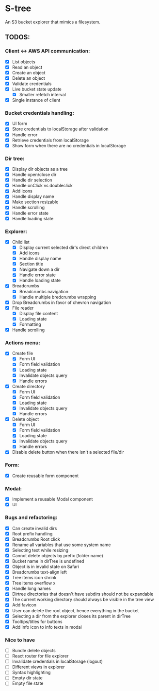 # S-tree

An S3 bucket explorer that mimics a filesystem.

## TODOS:

### Client <-> AWS API communication:

- [x] List objects
- [x] Read an object
- [x] Create an object
- [x] Delete an object
- [x] Validate credentials
- [x] Live bucket state update
    -   [x] Smaller refetch interval 
- [x] Single instance of client

### Bucket credentials handling:

- [x] UI form
- [x] Store credentials to localStorage after validation
- [x] Handle error
- [x] Retrieve credentials from localStorage
- [x] Show form when there are no credentials in localStorage

### Dir tree:

- [x] Display dir objects as a tree
- [x] Handle open/close dir
- [x] Handle dir selection
- [x] Handle onClick vs doubleclick
- [x] Add icons
- [x] Handle display name
- [x] Make section resizable
- [x] Handle scrolling
- [x] Handle error state
- [x] Handle loading state

### Explorer:

- [x] Child list
    - [x] Display current selected dir's direct children
    - [x] Add icons
    - [x] Handle display name
    - [x] Section title
    - [x] Navigate down a dir
    - [x] Handle error state
    - [x] Handle loading state
- [x] Breadcrumbs
    - [x] Breadcrumbs navigation
    - [x] Handle multiple bredcrumbs wrapping
- [x] Drop Breadcrumbs in favor of chevron navigation
- [x] File reader
    - [x] Display file content
    - [x] Loading state
    - [x] Formatting
- [x] Handle scrolling

### Actions menu:
- [x] Create file
    - [x] Form UI
    - [x] Form field validation
    - [x] Loading state
    - [x] Invalidate objects query
    - [x] Handle errors
- [x] Create directory
    - [x] Form UI
    - [x] Form field validation
    - [x] Loading state
    - [x] Invalidate objects query
    - [x] Handle errors
- [x] Delete object
    - [x] Form UI
    - [x] Form field validation
    - [x] Loading state
    - [x] Invalidate objects query
    - [x] Handle errors
- [x] Disable delete button when there isn't a selected file/dir

### Form:
- [x] Create reusable form component

### Modal: 
- [x] Implement a reusable Modal component
- [x] UI

### Bugs and refactoring:

- [x] Can create invalid dirs
- [x] Root prefix handling
- [x] Breadcrumbs Root click
- [x] Rename all variables that use some system name
- [x] Selecting text while resizing
- [x] Cannot delete objects by prefix (folder name)
- [x] Bucket name in dirTree is undefined
- [x] Object is in invalid state on Safari
- [x] Breadcrumbs text-align left
- [x] Tree items icon shrink
- [x] Tree items overflow x
- [x] Handle long names
- [x] Dirtree directories that doesn't have subdirs should not be expandable
- [x] The current working directory should always be visible in
the tree view
- [x] Add favicon
- [x] User can delete the root object, hence everything in the bucket
- [x] Selecting a dir from the explorer closes its parent in dirTree
- [x] Tooltips/titles for buttons
- [x] Add info icon to info texts in modal

### Nice to have
- [ ] Bundle delete objects
- [ ] React router for file explorer
- [ ] Invalidate credentials in localStorage (logout)
- [ ] Different views in explorer
- [ ] Syntax highlighting
- [ ] Empty dir state
- [ ] Empty file state
